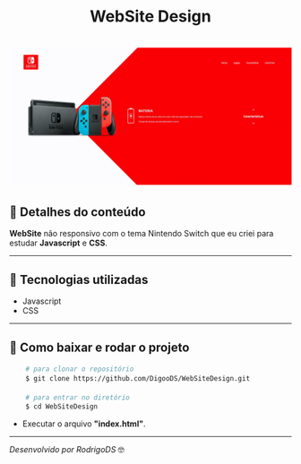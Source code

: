 <h1 align="center">
  WebSite Design
</h1>

<h1>
  <img src="public/_images/paraReadme.gif">
</h1>

## 📝 Detalhes do conteúdo
**WebSite** não responsivo com o tema Nintendo Switch que eu criei para estudar **Javascript** e **CSS**.

---

## 🚀 Tecnologias utilizadas
- Javascript
- CSS

---

## 📁 Como baixar e rodar o projeto
```bash
    # para clonar o repositório
    $ git clone https://github.com/DigooDS/WebSiteDesign.git

    # para entrar no diretório
    $ cd WebSiteDesign

```
- Executar o arquivo **"index.html"**.

---

<i>Desenvolvido por RodrigoDS</i> 🤓
